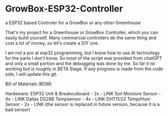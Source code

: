 # GrowBox-ESP32-Controller
a ESP32 based Controler for a GrowBox or any other Greenhouse

That's my project for a Greenhouse or GrowBox Controller, which you can easily build yourself. Many commercial controllers do the same thing and cost a lot of money, so let's create a DIY one. 

I am not a pro at esp32 programming, but I know how to use AI technology for the parts I don't know. So most of the script was provided from chatGPT and only a small portion and the debugging was done by me. So far it ist working but is roughly in BETA Stage. If any progress is made from the code side, I will update this git.

Bill of Materials (BOM)

Hardeware:
ESP32 Unit & Breakoutboard - 2x - LINK
Soil Moisture Sensor - 4x - LINK
Dallas DS28B Tempsensor - 4x - LINK
DHT11/22 Temp/Hum Sensor - 2x - LINK (the sensor is replaced in future version, because it is a bad sensor)

